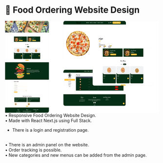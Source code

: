 # 🥡 Food Ordering Website Design


<img src="Ordering.png" align="right" width="600" height="300">

• Responsive Food Ordering Website Design.
<br>
• Made with React Next.js using Full Stack.
<br>
- There is a login and registration page.
<br>
• There is an admin panel on the website.
<br>
• Order tracking is possible.
<br>
• New categories and new menus can be added from the admin page.
